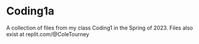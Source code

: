 # Coding1a
A collection of files from my class Coding1 in the Spring of 2023. Files also exist at replit.com/@ColeTourney
